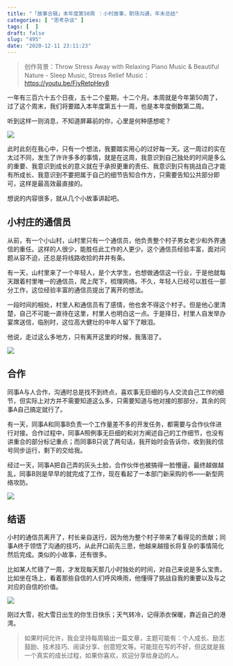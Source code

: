 ```yaml
---
title: "「故事合辑」本年度第50周 ｜小村故事，职场沟通，年末总结"
categories: [ "思考杂谈" ]
tags: [  ]
draft: false
slug: "495"
date: "2020-12-11 23:11:23"
---
```



> 创作背景：Throw Stress Away with Relaxing Piano Music & Beautiful Nature - Sleep Music, Stress Relief Music：https://youtu.be/FiyRetpHey8

一年有三百六十五个日夜，五十二个星期，十二个月。本周就是今年第50周了，过了这个周末，我们将要踏入本年度第五十一周，也是本年度倒数第二周。

听到这样一则消息，不知道屏幕前的你，心里是何种感想呢？

![](https://imagehost-cdn.frytea.com/images/2020/12/11/202012112259301ad5713f16668c5a.png)

此时此刻在我心中，只有一个想法，我要踏实用心的过好每一天。这一周过的实在太过不同，发生了许许多多的事情，就是在这周，我意识到自己独处的时间是多么的重要、我意识到成长的意义就在于承担更重的责任、我意识到只有挑战自己才能有所成长、我意识到不要把属于自己的细节告知合作方，只需要告知公共部分即可，这样是最高效最直接的。

想说的内容很多，就从几个小故事讲起吧。

## 小村庄的通信员

从前，有一个小山村，山村里只有一个通信员，他负责整个村子男女老少和外界通信的重任。这样的人很少，能胜任此工作的人更少。这个通信员经验丰富，面对问题从容不迫，还总是将线路收拾的井井有条。

有一天，山村里来了一个年轻人，是个大学生，也想做通信这一行业，于是他就每天跟着村里唯一的通信员，爬上爬下，梳理网络。不久，年轻人已经可以胜任一部分工作，这位经验丰富的通信员提出了离开的想法。

一段时间的相处，村里人和通信员有了感情，他也舍不得这个村子。但是他心里清楚，自己不可能一直待在这里，村里人也明白这一点。于是择日，村里人自发举办宴席送信，临别时，这位高大健壮的中年人留下了眼泪。

他说，走过这么多地方，只有离开这里的时候，我落泪了。

![](https://imagehost-cdn.frytea.com/images/2020/12/11/202012112300009a469654ec420bd6.png)

## 合作

同事A与人合作，沟通时总是找不到终点，喜欢事无巨细的与人交流自己工作的细节，但实际上对方并不需要知道这么多，只需要知道与他对接的那部分，其余的同事A自己搞定就行了。

有一天，同事A和同事B负责一个工作量差不多的开发任务，都需要与合作伙伴进行对接。合作过程中，同事A照例事无巨细的和对方阐述自己的工作细节，也没有讲重合的部分标记重点；而同事B只说了两句话，我开始时会告诉你，收到我的信号同步运行，剩下的交给我。

经过一天，同事A把自己弄的灰头土脸，合作伙伴也被搞得一脸懵逼，最终越做越乱，同事B则是早早的就完成了工作，现在看起了一本部门新采购的书——新型网络攻防。

![](https://imagehost-cdn.frytea.com/images/2020/12/11/20201211230018ad7b3ff46a6d612a.png)

## 结语

小村的通信员离开了，村长亲自送行，因为他为整个村子带来了看得见的贡献；同事A终于领悟了沟通的技巧，从此开口前先三思，他越来越擅长将复杂的事情简化然后完成。类似的小故事，还有很多。

比如某人忙碌了一周，才发现每天那几小时独处的时间，对自己来说是多么宝贵。比如坐在场上，看着那些自信的人们呼风唤雨，他懂得了挑战自我的重要以及与之对应的自信的价值。

![](https://imagehost-cdn.frytea.com/images/2020/12/11/20201211230058f4ec99e70a20ec0e.png)

刚过大雪，祝大雪日出生的你生日快乐；天气转冷，记得添衣保暖，靠近自己的港湾。

> 如果时间允许，我会坚持每周输出一篇文章，主题可能有：个人成长、励志鼓励、技术技巧、阅读分享、创意短文等。可能现在写的不好，但这就是我一个真实的成长过程，如果你喜欢，欢迎分享给身边的人。